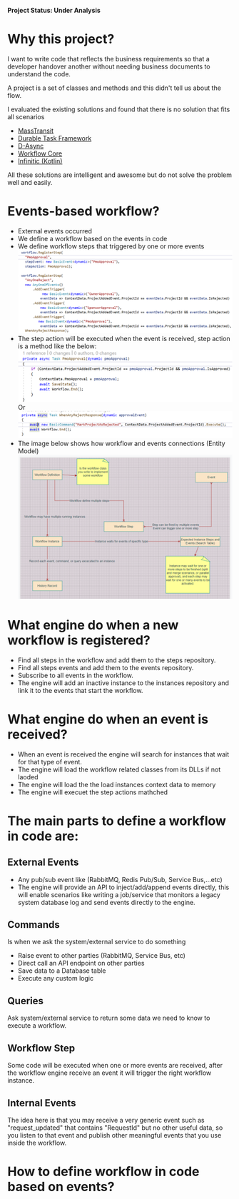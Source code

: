 **Project Status: Under Analysis**

# Why this project?
I want to write code that reflects the business requirements so that a developer handover another without needing business documents to understand the code.

A project is a set of classes and methods and this didn't tell us about the flow.


I evaluated the existing solutions and found that there is no solution that fits all scenarios
* [MassTransit](https://masstransit-project.com/)
* [Durable Task Framework](https://github.com/Azure/durabletask)
* [D-Async](https://github.com/Dasync/Dasync)
* [Workflow Core](https://github.com/danielgerlag/workflow-core)
* [Infinitic (Kotlin)](https://github.com/infiniticio/infinitic)

All these solutions are intelligent and awesome but do not solve the problem well and easily.




# Events-based workflow?
* External events occurred
* We define a workflow based on the events in code
* We define workflow steps that triggered by one or more events
    ![Workflow based on events!](./img/define_workflow_steps.png)
* The step action will be executed when the event is received, step action is a method like the below:
    ![Workflow based on events!](./img/step_action_example.png)
    Or
    ![Workflow based on events!](./img/step_action_example2.png)
* The image below shows how workflow and events connections (Entity Model)
    ![Workflow based on events!](./img/Workflow_State_Data_Model.png)

# What engine do when a new workflow is registered?
* Find all steps in the workflow and add them to the steps repository.
* Find all steps events and add them to the events repository.
* Subscribe to all events in the workflow.
* The engine will add an inactive instance to the instances repository and link it to the events that start the workflow. 

# What engine do when an event is received?
* When an event is received the engine will search for instances that wait for that type of event.
* The engine will load the workflow related classes from its DLLs if not laoded
* The engine will load the the load instances context data to memory
* The engine will execuet the step actions mathched

# The main parts to define a workflow in code are:
## External Events
* Any pub/sub event like (RabbitMQ, Redis Pub/Sub, Service Bus,...etc)
* The engine will provide an API to inject/add/append events directly, this will enable scenarios like writing a job/service that monitors a legacy system database log and send events directly to the engine. 

## Commands
Is when we ask the system/external service to do something
* Raise event to other parties (RabbitMQ, Service Bus, etc)
* Direct call an API endpoint on other parties
* Save data to a Database table
* Execute any custom logic

## Queries
Ask system/external service to return some data we need to know to execute a workflow.

## Workflow Step
Some code will be executed when one or more events are received, after the workflow engine receive an event it will trigger the right workflow instance.

## Internal Events
The idea here is that you may receive a very generic event such as "request_updated" that contains "RequestId" but no other useful data, so you listen to that event and publish other meaningful events that you use inside the workflow.

# How to define workflow in code based on events?

